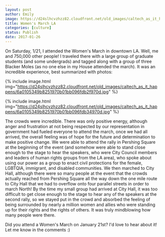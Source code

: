 ```yaml
---
layout: post
author: Emily
image: https://d24slhcvzhzz82.cloudfront.net/old_images/caltech_as_it_happens/6a0105349b8251970b01b7c8ccac2a970b.jpg
title: Women's March LA
categories: [culture]
status: Publish
date: 2017-01-26
---
```


On Saturday, 1/21, I attended the Women's March in downtown LA. Well, me and 750,000 other people! I traveled there with a large group of graduate students (and some undergrads) and tagged along with a group of three Blacker Moles (as no one else in my House attended the march). It was an incredible experience, best summarized with photos:


{% include image.html img="https://d24slhcvzhzz82.cloudfront.net/old_images/caltech_as_it_happens/6a0105349b8251970b01bb096fdb2f970d.jpg" %}


{% include image.html img="https://d24slhcvzhzz82.cloudfront.net/old_images/caltech_as_it_happens/6a0105349b8251970b01bb096fdb34970d.jpg" %}

The crowds were incredible. There was only positive energy, although anger and frustration at not being respected by our representation in government had fueled everyone to attend the march, once we had all arrived, the overall feeling was of hope for the future and determination to make positive change. We were able to attend the rally in Pershing Square at the beginning of the event (and somehow were able to stand close enough to the stage to hear the speakers, who were City Council members and leaders of human rights groups from the LA area), who spoke about using our power as a group to enact civil protections for the female, LGBTQIA, immigrant, and disabled communities. We then marched to City Hall, although there were so many people at the event that the crowds actually reached from Pershing Square all the way down the one mile route to City Hall that we had to overflow onto four parallel streets in order to march North! By the time my small group had arrived at City Hall, it was too difficult to get close enough to the stage to hear any of the speakers at the second rally, so we stayed put in the crowd and absorbed the feeling of being surrounded by nearly a million women and allies who were standing up for their rights and the rights of others. It was truly mindblowing how many people were there.

Did you attend a Women's March on January 21st? I'd love to hear about it! Let me know in the comments :)
